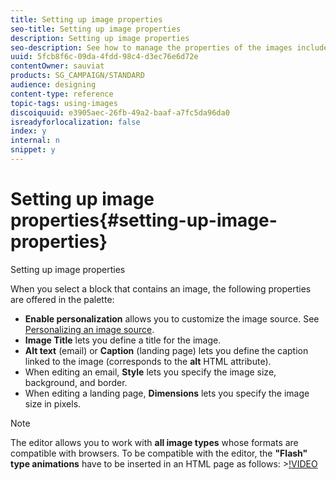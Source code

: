 ```yaml
---
title: Setting up image properties
seo-title: Setting up image properties
description: Setting up image properties
seo-description: See how to manage the properties of the images included in your content.
uuid: 5fcb8f6c-09da-4fdd-98c4-d3ec76e6d72e
contentOwner: sauviat
products: SG_CAMPAIGN/STANDARD
audience: designing
content-type: reference
topic-tags: using-images
discoiquuid: e3905aec-26fb-49a2-baaf-a7fc5da96da0
isreadyforlocalization: false
index: y
internal: n
snippet: y
---
```


# Setting up image properties{#setting-up-image-properties}

Setting up image properties

When you select a block that contains an image, the following properties are offered in the palette:

* **Enable personalization** allows you to customize the image source. See [Personalizing an image source](../../designing/using/personalizing-an-image-source.md).
* **Image Title** lets you define a title for the image.
* **Alt text** (email) or **Caption** (landing page) lets you define the caption linked to the image (corresponds to the **alt** HTML attribute).
* When editing an email, **Style** lets you specify the image size, background, and border.
* When editing a landing page, **Dimensions** lets you specify the image size in pixels.

>[!NOTE]
>
>The editor allows you to work with **all image types** whose formats are compatible with browsers. To be compatible with the editor, the **"Flash" type animations** have to be inserted in an HTML page as follows: >[!VIDEO](https://vimeo.com/http://www.mydomain.com/flash/your_animation.swf)

